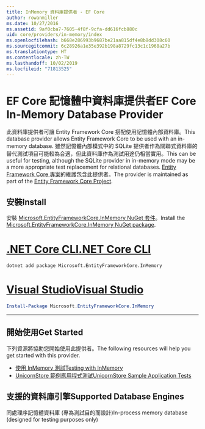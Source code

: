 ```yaml
---
title: InMemory 資料庫提供者 - EF Core
author: rowanmiller
ms.date: 10/27/2016
ms.assetid: 9af0cba7-7605-4f8f-9cfa-dd616fcb880c
uid: core/providers/in-memory/index
ms.openlocfilehash: b668e286993b9687be21aa815df4e8b8dd308c60
ms.sourcegitcommit: 6c28926a1e35e392b198a8729fc13c1c1968a27b
ms.translationtype: HT
ms.contentlocale: zh-TW
ms.lasthandoff: 10/02/2019
ms.locfileid: "71813525"
---
```

# <a name="ef-core-in-memory-database-provider"></a><span data-ttu-id="debaa-102">EF Core 記憶體中資料庫提供者</span><span class="sxs-lookup"><span data-stu-id="debaa-102">EF Core In-Memory Database Provider</span></span>

<span data-ttu-id="debaa-103">此資料庫提供者可讓 Entity Framework Core 搭配使用記憶體內部資料庫。</span><span class="sxs-lookup"><span data-stu-id="debaa-103">This database provider allows Entity Framework Core to be used with an in-memory database.</span></span> <span data-ttu-id="debaa-104">雖然記憶體內部模式中的 SQLite 提供者作為關聯式資料庫的替代測試項目可能較為合適，但此資料庫作為測試用途仍相當實用。</span><span class="sxs-lookup"><span data-stu-id="debaa-104">This can be useful for testing, although the SQLite provider in in-memory mode may be a more appropriate test replacement for relational databases.</span></span> <span data-ttu-id="debaa-105">[Entity Framework Core 專案](https://github.com/aspnet/EntityFrameworkCore)的維護包含此提供者。</span><span class="sxs-lookup"><span data-stu-id="debaa-105">The provider is maintained as part of the [Entity Framework Core Project](https://github.com/aspnet/EntityFrameworkCore).</span></span>

## <a name="install"></a><span data-ttu-id="debaa-106">安裝</span><span class="sxs-lookup"><span data-stu-id="debaa-106">Install</span></span>

<span data-ttu-id="debaa-107">安裝 [Microsoft.EntityFrameworkCore.InMemory NuGet 套件](https://www.nuget.org/packages/Microsoft.EntityFrameworkCore.InMemory/)。</span><span class="sxs-lookup"><span data-stu-id="debaa-107">Install the [Microsoft.EntityFrameworkCore.InMemory NuGet package](https://www.nuget.org/packages/Microsoft.EntityFrameworkCore.InMemory/).</span></span>

# <a name="net-core-clitabdotnet-core-cli"></a>[<span data-ttu-id="debaa-108">.NET Core CLI</span><span class="sxs-lookup"><span data-stu-id="debaa-108">.NET Core CLI</span></span>](#tab/dotnet-core-cli)

``` console
dotnet add package Microsoft.EntityFrameworkCore.InMemory
```

# <a name="visual-studiotabvs"></a>[<span data-ttu-id="debaa-109">Visual Studio</span><span class="sxs-lookup"><span data-stu-id="debaa-109">Visual Studio</span></span>](#tab/vs)

``` powershell
Install-Package Microsoft.EntityFrameworkCore.InMemory
```

***

## <a name="get-started"></a><span data-ttu-id="debaa-110">開始使用</span><span class="sxs-lookup"><span data-stu-id="debaa-110">Get Started</span></span>

<span data-ttu-id="debaa-111">下列資源將協助您開始使用此提供者。</span><span class="sxs-lookup"><span data-stu-id="debaa-111">The following resources will help you get started with this provider.</span></span>

* [<span data-ttu-id="debaa-112">使用 InMemory 測試</span><span class="sxs-lookup"><span data-stu-id="debaa-112">Testing with InMemory</span></span>](../../miscellaneous/testing/in-memory.md)
* [<span data-ttu-id="debaa-113">UnicornStore 範例應用程式測試</span><span class="sxs-lookup"><span data-stu-id="debaa-113">UnicornStore Sample Application Tests</span></span>](https://github.com/rowanmiller/UnicornStore/blob/master/UnicornStore/src/UnicornStore.Tests/Controllers/ShippingControllerTests.cs)

## <a name="supported-database-engines"></a><span data-ttu-id="debaa-114">支援的資料庫引擎</span><span class="sxs-lookup"><span data-stu-id="debaa-114">Supported Database Engines</span></span>

<span data-ttu-id="debaa-115">同處理序記憶體資料庫 (專為測試目的而設計)</span><span class="sxs-lookup"><span data-stu-id="debaa-115">In-process memory database (designed for testing purposes only)</span></span>
